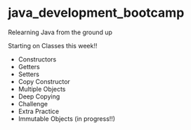 # java_development_bootcamp
Relearning Java from the ground up

Starting on Classes this week!!
  - Constructors
  - Getters
  - Setters
  - Copy Constructor
  - Multiple Objects
  - Deep Copying
  - Challenge
  - Extra Practice
  - Immutable Objects (in progress!!)
